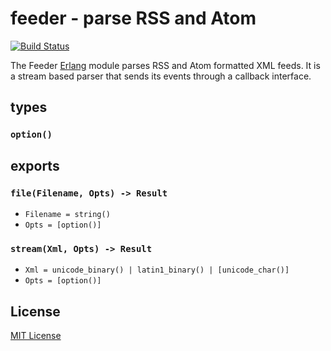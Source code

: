 # feeder - parse RSS and Atom

[![Build Status](https://secure.travis-ci.org/michaelnisi/feeder.png)](http://travis-ci.org/michaelnisi/feeder)

The Feeder [Erlang](http://www.erlang.org/) module parses RSS and Atom formatted XML feeds. It is a stream based parser that sends its events through a callback interface.

## types

### `option()`

## exports

### `file(Filename, Opts) -> Result`

- `Filename = string()`
- `Opts = [option()]`

### `stream(Xml, Opts) -> Result`

- `Xml = unicode_binary() | latin1_binary() | [unicode_char()]`
- `Opts = [option()]`

## License

[MIT License](https://raw.github.com/michaelnisi/feeder/master/LICENSE)

